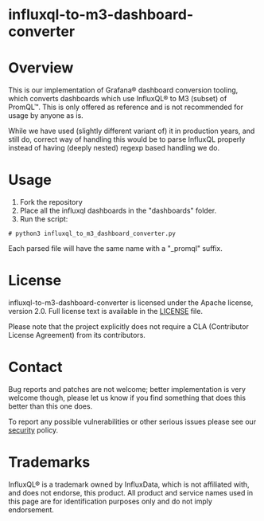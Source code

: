 influxql-to-m3-dashboard-converter
======================

Overview
========

This is our implementation of Grafana® dashboard conversion tooling, which
converts dashboards which use InfluxQL® to M3 (subset) of PromQL™. This is
only offered as reference and is not recommended for usage by anyone as is.

While we have used (slightly different variant of) it in production years,
and still do, correct way of handling this would be to parse InfluxQL
properly instead of having (deeply nested) regexp based handling we do.

Usage
========
1. Fork the repository
2. Place all the influxql dashboards in the "dashboards" folder.
3. Run the script:

```
# python3 influxql_to_m3_dashboard_converter.py
```

Each parsed file will have the same name with a "_promql" suffix.

License
============
influxql-to-m3-dashboard-converter is licensed under the Apache license,
version 2.0. Full license text is available in the [LICENSE](LICENSE) file.

Please note that the project explicitly does not require a CLA (Contributor
License Agreement) from its contributors.

Contact
============
Bug reports and patches are not welcome; better implementation is very
welcome though, please let us know if you find something that does this
better than this one does.

To report any possible vulnerabilities or other serious issues please see
our [security](SECURITY.md) policy.

Trademarks
==========
InfluxQL® is a trademark owned by InfluxData, which is not affiliated with, and does not endorse, this product.
All product and service names used in this page are for identification purposes only and do not imply endorsement.
